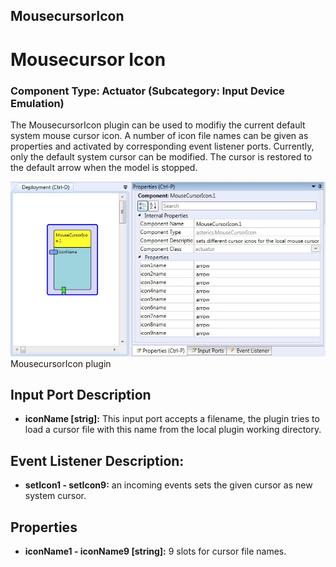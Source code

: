 ##

## MousecursorIcon

# Mousecursor Icon

### Component Type: Actuator (Subcategory: Input Device Emulation)

The MousecursorIcon plugin can be used to modifiy the current default system mouse cursor icon. A number of icon file names can be given as properties and activated by corresponding event listener ports. Currently, only the default system cursor can be modified. The cursor is restored to the default arrow when the model is stopped.

![Screenshot: MousecursorIcon plugin](./img/MousecursorIcon.jpg "Screenshot: MousecursorIcon plugin")  
MousecursorIcon plugin

## Input Port Description

- **iconName \[strig\]:** This input port accepts a filename, the plugin tries to load a cursor file with this name from the local plugin working directory.

## Event Listener Description:

- **setIcon1 - setIcon9:** an incoming events sets the given cursor as new system cursor.

## Properties

- **iconName1 - iconName9 \[string\]:** 9 slots for cursor file names.
